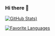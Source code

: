 ### Hi there 👋

[![GitHub Stats](https://github-readme-stats.vercel.app/api?username=remusa&count_private=true&hide=issues,contribs&show_icons=true&theme=radical))](https://github.com/anuraghazra/github-readme-stats)

[![Favorite Languages](https://github-readme-stats.vercel.app/api/top-langs/?username=remusa&layout=compact)](https://github.com/anuraghazra/github-readme-stats)

<!--
[![Wakatime Stats](https://github-readme-stats.vercel.app/api/wakatime?username=@remusa)](https://github.com/anuraghazra/github-readme-stats)

<!--
**remusa/remusa** is a ✨ _special_ ✨ repository because its `README.md` (this file) appears on your GitHub profile.
-->

<!--
Here are some ideas to get you started:

- 🔭 I’m currently working on ...
- 🌱 I’m currently learning ...
- 👯 I’m looking to collaborate on ...
- 🤔 I’m looking for help with ...
- 💬 Ask me about ...
- 📫 How to reach me: ...
- 😄 Pronouns: ...
- ⚡ Fun fact: ...
-->
